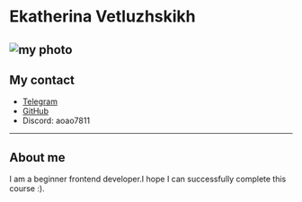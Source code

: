 # Ekatherina Vetluzhskikh
![my photo](https://i.pinimg.com/236x/8f/4e/f8/8f4ef830d6ab9a0badfd107c3d02f389.jpg)
---
My contact 
---
* [Telegram](https://t.me/katrin1920)
* [GitHub](https://github.com/krtnaa)
* Discord: aoao7811
---
About me
---
I am a beginner frontend developer.I hope I can successfully complete this course :).


